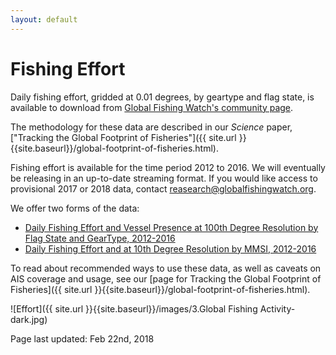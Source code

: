 ```yaml
---
layout: default
---
```


# Fishing Effort

Daily fishing effort, gridded at 0.01 degrees, by geartype and flag state, is available to download from [Global Fishing Watch's community page](https://globalfishingwatch.force.com/gfw/s/topic/0TO36000000PXJdGAO/global-fishing-watch-data).

The methodology for these data are described in our _Science_ paper, ["Tracking the Global Footprint of Fisheries"]({{ site.url }}{{site.baseurl}}/global-footprint-of-fisheries.html).

Fishing effort is available for the time period 2012 to 2016. We will eventually be releasing in an up-to-date streaming format. If you would like access to provisional 2017 or 2018 data, contact reasearch@globalfishingwatch.org. 

We offer two forms of the data:

 - [Daily Fishing Effort and Vessel Presence at 100th Degree Resolution by Flag State and GearType, 2012-2016](https://github.com/GlobalFishingWatch/Global-Footprint-of-Fisheries/blob/master/data_documentation/fishing_effort.md)
 - [Daily Fishing Effort and at 10th Degree Resolution by MMSI, 2012-2016](https://github.com/GlobalFishingWatch/Global-Footprint-of-Fisheries/blob/master/data_documentation/fishing_effort_byvessel.md)

To read about recommended ways to use these data, as well as caveats on AIS coverage and usage, see our [page for Tracking the Global Footprint of Fisheries]({{ site.url }}{{site.baseurl}}/global-footprint-of-fisheries.html).

![Effort]({{ site.url }}{{site.baseurl}}/images/3.Global Fishing Activity-dark.jpg)


Page last updated: Feb 22nd, 2018


